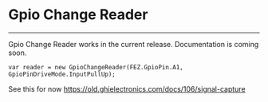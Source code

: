 # Gpio Change Reader
---
Gpio Change Reader works in the current release. Documentation is coming soon.

`var reader = new GpioChangeReader(FEZ.GpioPin.A1, GpioPinDriveMode.InputPullUp);`

See this for now https://old.ghielectronics.com/docs/106/signal-capture